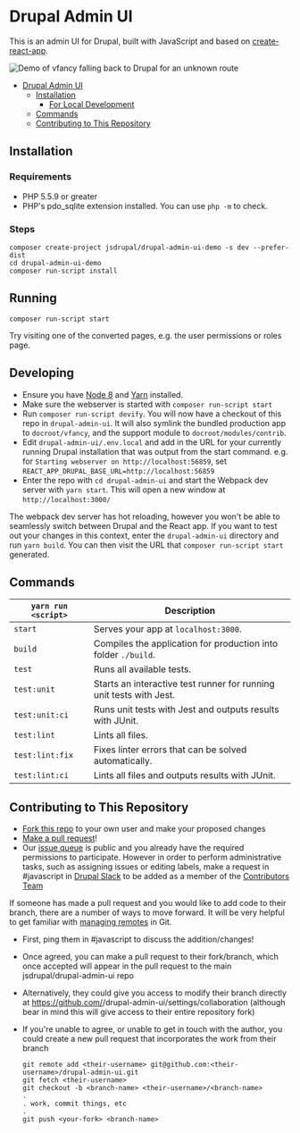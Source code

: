 # Drupal Admin UI

This is an admin UI for Drupal, built with JavaScript and based on [create-react-app](https://github.com/facebook/create-react-app).

![Demo of vfancy falling back to Drupal for an unknown route](https://i.imgur.com/JW7CdkZ.gifv)

- [Drupal Admin UI](#drupal-admin-ui)
  * [Installation](#installation)
    + [For Local Development](#For-local-development)
  * [Commands](#commands)
  * [Contributing to This Repository](#contributing-to-this-repository)     

## Installation

### Requirements

- PHP 5.5.9 or greater
- PHP's pdo_sqlite extension installed. You can use `php -m` to check.

### Steps

```
composer create-project jsdrupal/drupal-admin-ui-demo -s dev --prefer-dist
cd drupal-admin-ui-demo
composer run-script install
```

## Running
```
composer run-script start
```

Try visiting one of the converted pages, e.g. the user permissions or roles page.

## Developing

- Ensure you have [Node 8](https://nodejs.org/en/) and [Yarn](https://yarnpkg.com/) installed.
- Make sure the webserver is started with `composer run-script start`
- Run `composer run-script devify`. You will now have a checkout of this repo in `drupal-admin-ui`.
It will also symlink the bundled production app to `docroot/vfancy`, and the support module to
`docroot/modules/contrib`.
- Edit `drupal-admin-ui/.env.local` and add in the URL for your currently running Drupal installation
that was output from the start command. e.g. for `Starting webserver on http://localhost:56859`, set
`REACT_APP_DRUPAL_BASE_URL=http://localhost:56859`
- Enter the repo with `cd drupal-admin-ui` and start the Webpack dev server with `yarn start`. This
will open a new window at `http://localhost:3000/`

The webpack dev server has hot reloading, however you won't be able to seamlessly switch between
Drupal and the React app. If you want to test out your changes in this context, enter the
`drupal-admin-ui` directory and run `yarn build`. You can then visit the URL that
`composer run-script start` generated.

## Commands

|`yarn run <script>`|Description|
|------------------|-----------|
|`start`|Serves your app at `localhost:3000`.|
|`build`|Compiles the application for production into folder `./build`.|
|`test`|Runs all available tests.|
|`test:unit`|Starts an interactive test runner for running unit tests with Jest.|
|`test:unit:ci`|Runs unit tests with Jest and outputs results with JUnit.|
|`test:lint`|Lints all files.|
|`test:lint:fix`|Fixes linter errors that can be solved automatically.|
|`test:lint:ci`|Lints all files and outputs results with JUnit.|

## Contributing to This Repository

- [Fork this repo](https://help.github.com/articles/fork-a-repo/) to your own user and make your proposed changes
- [Make a pull request](https://help.github.com/articles/about-pull-requests/)!
- Our [issue queue](https://github.com/jsdrupal/drupal-admin-ui/issues) is public and you already have the required permissions to participate. However in order to perform administrative tasks, such as assigning issues or editing labels, make a request in #javascript in [Drupal Slack](https://www.drupal.org/slack) to be added as a member of the [Contributors Team](https://github.com/orgs/jsdrupal/teams/contributors)

If someone has made a pull request and you would like to add code to their branch, there are a number of ways to move forward. It will be very helpful to get familiar with [managing remotes](https://help.github.com/categories/managing-remotes/) in Git.

- First, ping them in #javascript to discuss the addition/changes!
- Once agreed, you can make a pull request to their fork/branch, which once accepted will appear in the pull request to the main jsdrupal/drupal-admin-ui repo
- Alternatively, they could give you access to modify their branch directly at https://github.com/<username>/drupal-admin-ui/settings/collaboration (although bear in mind this will give access to their entire repository fork)
- If you're unable to agree, or unable to get in touch with the author, you could create a new pull request that incorporates the work from their branch

	```
	git remote add <their-username> git@github.com:<their-username>/drupal-admin-ui.git
	git fetch <their-username>
	git checkout -b <branch-name> <their-username>/<branch-name>
	.
	. work, commit things, etc
	.
	git push <your-fork> <branch-name>
	```

